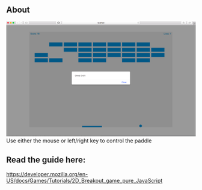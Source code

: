 ## About 
<img src="screenshot.png"> 
Use either the mouse or left/right key to control the paddle 

## Read the guide here:
https://developer.mozilla.org/en-US/docs/Games/Tutorials/2D_Breakout_game_pure_JavaScript

